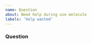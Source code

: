 ```yaml
---
name: Question
about: Need help during use molecule
labels: 'help wanted'
---
```


### Question

<!-- Please tell us about your questions, including the usage of molecule or the design of molecule and so on.  -->
